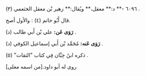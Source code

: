 ٦٠٩٦ -** د:** معقل،** ويُقال:** زهير بْن معقل الخثعمي (٣) .

قال أَبُو حاتم (٤) : والأول أصح.

**رَوَى عَن:** علي بْن أَبي طالب (د) .

**رَوَى عَنه:** مُحَمَّد بْن أَبي إسماعيل الكوفي (د) .

ذكره ابنُ حِبَّان فِي كتاب "الثقات" (٥) .

روى له أبو داود.[من اسمه معلى]